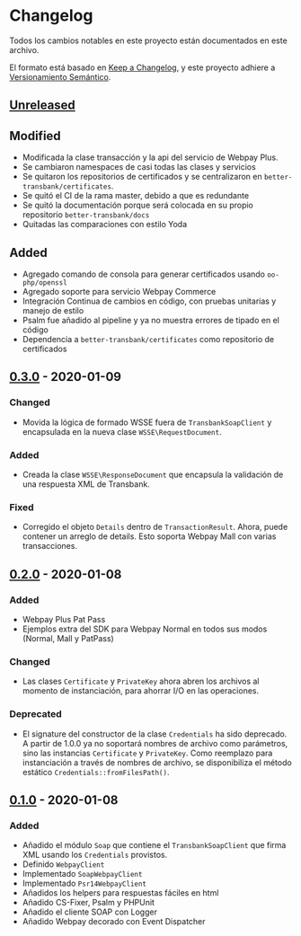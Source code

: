 # Changelog
Todos los cambios notables en este proyecto están documentados en este archivo.

El formato está basado en [Keep a Changelog](https://keepachangelog.com/es-ES/1.0.0/),
y este proyecto adhiere a [Versionamiento Semántico](https://semver.org/spec/v2.0.0.html).

## [Unreleased]

## Modified
- Modificada la clase transacción y la api del servicio de Webpay Plus.
- Se cambiaron namespaces de casi todas las clases y servicios
- Se quitaron los repositorios de certificados y se centralizaron en `better-transbank/certificates`.
- Se quitó el CI de la rama master, debido a que es redundante
- Se quitó la documentación porque será colocada en su propio repositorio `better-transbank/docs`
- Quitadas las comparaciones con estilo Yoda

## Added
- Agregado comando de consola para generar certificados usando `oo-php/openssl`
- Agregado soporte para servicio Webpay Commerce
- Integración Continua de cambios en código, con pruebas unitarias y manejo de estilo
- Psalm fue añadido al pipeline y ya no muestra errores de tipado en el código
- Dependencia a `better-transbank/certificates` como repositorio de certificados

## [0.3.0] - 2020-01-09 

### Changed
- Movida la lógica de formado WSSE fuera de `TransbankSoapClient` y encapsulada en la nueva clase `WSSE\RequestDocument`.

### Added
- Creada la clase `WSSE\ResponseDocument` que encapsula la validación de una respuesta XML de Transbank.

### Fixed
- Corregido el objeto `Details` dentro de `TransactionResult`. Ahora, puede contener un arreglo de details.
Esto soporta Webpay Mall con varias transacciones.

## [0.2.0] - 2020-01-08

### Added
- Webpay Plus Pat Pass
- Ejemplos extra del SDK para Webpay Normal en todos sus modos (Normal, Mall y PatPass)

### Changed
- Las clases `Certificate` y `PrivateKey` ahora abren los archivos al momento de instanciación, para
ahorrar I/O en las operaciones.

### Deprecated
- El signature del constructor de la clase `Credentials` ha sido deprecado. A partir de 1.0.0 ya
 no soportará nombres de archivo como parámetros, sino las instancias `Certificate` y `PrivateKey`. Como
 reemplazo para instanciación a través de nombres de archivo, se disponibiliza el método estático
 `Credentials::fromFilesPath()`.

## [0.1.0] - 2020-01-08
 
### Added
- Añadido el módulo `Soap` que contiene el `TransbankSoapClient` que firma XML usando los `Credentials` provistos. 
- Definido `WebpayClient`
- Implementado `SoapWebpayClient`
- Implementado `Psr14WebpayClient`
- Añadidos los helpers para respuestas fáciles en html
- Añadido CS-Fixer, Psalm y PHPUnit
- Añadido el cliente SOAP con Logger
- Añadido Webpay decorado con Event Dispatcher
 
[Unreleased]: https://github.com/better-transbank/sdk/compare/0.3.0...HEAD
[0.3.0]: https://github.com/better-transbank/sdk/compare/0.2.0...0.3.0
[0.2.0]: https://github.com/better-transbank/sdk/compare/0.1.0...0.2.0
[0.1.0]: https://github.com/better-transbank/sdk/compare/releases/tag/0.1.0
